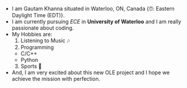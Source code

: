 * I am Gautam Khanna situated in Waterloo, ON, Canada {:alarm_clock:: Eastern Daylight Time (EDT)}.
* I am currently pursuing *ECE* in **University of Waterloo** and I am really passionate about coding.
* My Hobbies are:
  1. Listening to Music :notes:
  2. Programming
    * C/C++
    * Python
  3. Sports :ping_pong:
* And, I am very excited about this new OLE project and I hope we achieve the mission with perfection.

